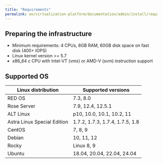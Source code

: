 ```yaml
---
title: "Requirements"
permalink: en/virtualization-platform/documentation/admin/install/requirements.html
---
```


## Preparing the infrastructure

- Minimum requirements: 4 CPUs, 8GB RAM, 60GB disk space on fast disk (400+ IOPS)
- Linux kernel version >= 5.7
- x86_64 c CPU with Intel-VT (vmx) or AMD-V (svm) instruction support


## Supported OS

| Linux distribution          | Supported versions              |
| --------------------------- | ------------------------------- |
| RED ОS                      | 7.3, 8.0                        |
| Rose Server                 | 7.9, 12.4, 12.5.1               |
| ALT Linux                   | p10, 10.0, 10.1, 10.2, 11       |
| Astra Linux Special Edition | 1.7.2, 1.7.3, 1.7.4, 1.7.5, 1.8 |
| CentOS                      | 7, 8, 9                         |
| Debian                      | 10, 11, 12                      |
| Rocky                       | Linux 8, 9                      |
| Ubuntu                      | 18.04, 20.04, 22.04, 24.04      |
